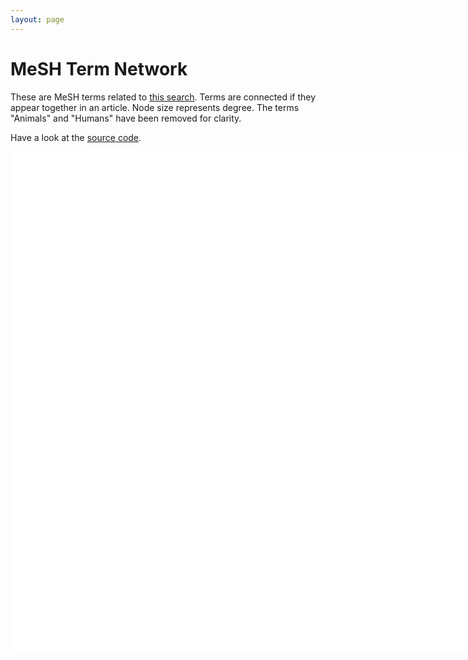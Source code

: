 ```yaml
---
layout: page
---
```



<style>
      .node {
      stroke: #cce0ff;
      fill: #ffc;
      stroke-width: 1.9px;
      }

      .link {
      stroke: #999;
      stroke-opacity: 0.3;
      }

      #chart {
      border: 0px solid #aaa;
      width: 800px;
      height: 800px;
      background-color: #Fff;
      }
</style>

<script src="https://d3js.org/d3.v3.min.js" charset="utf-8"></script>



# MeSH Term Network

These are MeSH terms related to [this search](https://www.ncbi.nlm.nih.gov/pubmed/?term=Enrique+Hern%C3%A1ndez+Lemus). Terms are connected if they appear together in an article. Node size represents degree. The terms "Animals" and "Humans" have been removed for clarity.


Have a look at the [source code](https://github.com/CSB-IG/CSB-IG.github.io/tree/master/publications).


<div id="chart">
</div>

<script src="../csbig_mesh.js"></script>
